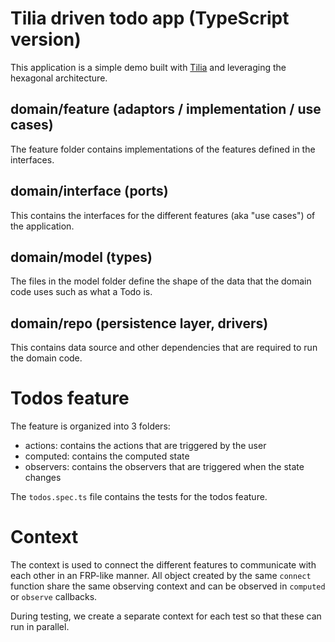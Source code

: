 # Tilia driven todo app (TypeScript version)

This application is a simple demo built with [Tilia](https://github.com/tiliajs/tilia) and leveraging the hexagonal architecture.

## domain/feature (adaptors / implementation / use cases)

The feature folder contains implementations of the features defined in the interfaces.

## domain/interface (ports)

This contains the interfaces for the different features (aka "use cases") of the application.

## domain/model (types)

The files in the model folder define the shape of the data that the domain code uses such as what a Todo is.

## domain/repo (persistence layer, drivers)

This contains data source and other dependencies that are required to run the domain code.

# Todos feature

The feature is organized into 3 folders:

- actions: contains the actions that are triggered by the user
- computed: contains the computed state
- observers: contains the observers that are triggered when the state changes

The `todos.spec.ts` file contains the tests for the todos feature.

# Context

The context is used to connect the different features to communicate with each other in an FRP-like manner. All object created by the same `connect` function share the same observing context and can be observed in `computed` or `observe` callbacks.

During testing, we create a separate context for each test so that these can run in parallel.
